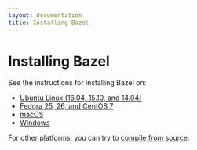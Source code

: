 ```yaml
---
layout: documentation
title: Installing Bazel
---
```


# Installing Bazel

See the instructions for installing Bazel on:

*   [Ubuntu Linux (16.04, 15.10, and 14.04)](install-ubuntu.md)
*   [Fedora 25, 26, and CentOS 7](install-redhat.md)
*   [macOS](install-os-x.md)
*   [Windows](install-windows.md)

For other platforms, you can try to [compile from source](install-compile-source.md).
